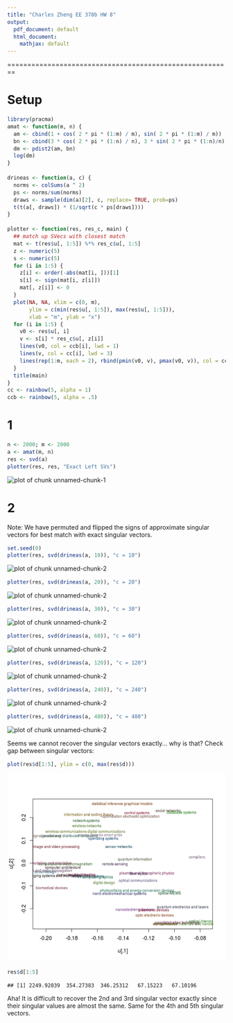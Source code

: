 ```yaml
---
title: "Charles Zheng EE 378b HW 8"
output:
  pdf_document: default
  html_document:
    mathjax: default
---
```


========================================================

# Setup


```r
library(pracma)
amat <- function(m, n) {
  am <- cbind(1 + cos( 2 * pi * (1:m) / m), sin( 2 * pi * (1:m) / m))
  bn <- cbind(3 * cos( 2 * pi * (1:n) / n), 3 * sin( 2 * pi * (1:n)/n))
  dm <- pdist2(am, bn)
  log(dm)
}

drineas <- function(a, c) {
  norms <- colSums(a ^ 2)
  ps <- norms/sum(norms)
  draws <- sample(dim(a)[2], c, replace= TRUE, prob=ps)
  t(t(a[, draws]) * (1/sqrt(c * ps[draws])))
}

plotter <- function(res, res_c, main) {
  ## match up SVecs with closest match
  mat <- t(res$u[, 1:5]) %*% res_c$u[, 1:5]
  z <- numeric(5)
  s <- numeric(5)
  for (i in 1:5) {
    z[i] <- order(-abs(mat[i, ]))[1]
    s[i] <- sign(mat[i, z[i]])
    mat[, z[i]] <- 0
  }
  plot(NA, NA, xlim = c(0, m),
       ylim = c(min(res$u[, 1:5]), max(res$u[, 1:5])),
       xlab = "m", ylab = "x")
  for (i in 1:5) {
    v0 <- res$u[, i]
    v <- s[i] * res_c$u[, z[i]]
    lines(v0, col = ccb[i], lwd = 1)    
    lines(v, col = cc[i], lwd = 3)  
    lines(rep(1:m, each = 2), rbind(pmin(v0, v), pmax(v0, v)), col = ccb[i], lwd = 1)
  }
  title(main)
}
cc <- rainbow(5, alpha = 1)
ccb <- rainbow(5, alpha = .5)
```

# 1


```r
n <- 2000; m <- 2000
a <- amat(m, n)
res <- svd(a)
plotter(res, res, "Exact Left SVs")
```

![plot of chunk unnamed-chunk-1](figure/unnamed-chunk-1-1.png) 

# 2

Note: We have permuted and flipped the signs of approximate singular vectors for best match with exact singular vectors.


```r
set.seed(0)
plotter(res, svd(drineas(a, 10)), "c = 10")
```

![plot of chunk unnamed-chunk-2](figure/unnamed-chunk-2-1.png) 

```r
plotter(res, svd(drineas(a, 20)), "c = 20")
```

![plot of chunk unnamed-chunk-2](figure/unnamed-chunk-2-2.png) 

```r
plotter(res, svd(drineas(a, 30)), "c = 30")
```

![plot of chunk unnamed-chunk-2](figure/unnamed-chunk-2-3.png) 

```r
plotter(res, svd(drineas(a, 60)), "c = 60")
```

![plot of chunk unnamed-chunk-2](figure/unnamed-chunk-2-4.png) 

```r
plotter(res, svd(drineas(a, 120)), "c = 120")
```

![plot of chunk unnamed-chunk-2](figure/unnamed-chunk-2-5.png) 

```r
plotter(res, svd(drineas(a, 240)), "c = 240")
```

![plot of chunk unnamed-chunk-2](figure/unnamed-chunk-2-6.png) 

```r
plotter(res, svd(drineas(a, 480)), "c = 480")
```

![plot of chunk unnamed-chunk-2](figure/unnamed-chunk-2-7.png) 

Seems we cannot recover the singular vectors exactly... why is that?
Check gap between singular vectors:

```r
plot(res$d[1:5], ylim = c(0, max(res$d)))
```

![plot of chunk unnamed-chunk-3](figure/unnamed-chunk-3-1.png) 

```r
res$d[1:5]
```

```
## [1] 2249.92039  354.27383  346.25312   67.15223   67.10196
```

Aha! It is difficult to recover the 2nd and 3rd singular vector exactly since their singular values are almost the same.  Same for the 4th and 5th singular vectors.
